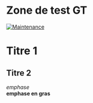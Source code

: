 # Zone de test GT

[![Maintenance](https://img.shields.io/badge/Maintained%3F-yes-green.svg)](https://GitHub.com/Naereen/StrapDown.js/graphs/commit-activity)

# Titre 1
## Titre 2


_emphase_  
__emphase en gras__